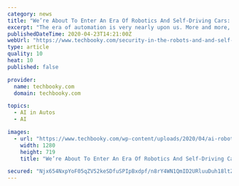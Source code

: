 ```yaml
---
category: news
title: "We’re About To Enter An Era Of Robotics And Self-Driving Cars: But How Will We Secure Those Things?"
excerpt: "The era of automation is very nearly upon us. More and more, we’re seeing artificial intelligence make its way into numerous industries. Perhaps most notable of these is the automotive space. Self-driving cars are already on the road in large numbers – and that’s got a lot of people very, very nervous. Are their fears justified, ..."
publishedDateTime: 2020-04-23T14:21:00Z
webUrl: "https://www.techbooky.com/security-in-the-robots-and-and-self-driving-cars-era/"
type: article
quality: 10
heat: 10
published: false

provider:
  name: techbooky.com
  domain: techbooky.com

topics:
  - AI in Autos
  - AI

images:
  - url: "https://www.techbooky.com/wp-content/uploads/2020/04/ai-robotics.jpg"
    width: 1280
    height: 719
    title: "We’re About To Enter An Era Of Robotics And Self-Driving Cars: But How Will We Secure Those Things?"

secured: "Njx654NxpYoF05qZV52keSDfuSPIpBxdpf/n8rY4WN1QmID2URluuDuh18ltZ5tzRpu0LzJtiUJkYfpJJ0tuce0hwhoT+WOFQ/wP7DCYbdcDMr38vqTJeklZoRn5q5mDFC+eaaFH91skT//evOvk4ZA46dxNSLggLjBhwbbuV+KbQv7+v4fNdTV8lZoD2Ps7vO50NqtLk7Fdq8U7BFW3z0u06vxZIy0Ld1H853bZ8PwDzXiHxAh4qWrMha2NFqzSBgaG9rwLB1msJzvgazX6WRUx8dk7da6ZxEOYx/ShIorPKkNgGBb5H/Lwi1Oy0G1T;vd0ACLkwsB1uLUpywVn7RA=="
---
```


